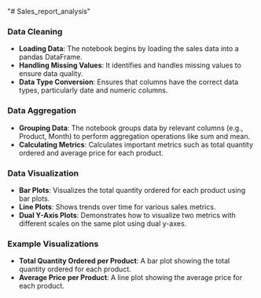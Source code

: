 "# Sales_report_analysis" 


### Data Cleaning

- **Loading Data**: The notebook begins by loading the sales data into a pandas DataFrame.
- **Handling Missing Values**: It identifies and handles missing values to ensure data quality.
- **Data Type Conversion**: Ensures that columns have the correct data types, particularly date and numeric columns.

### Data Aggregation

- **Grouping Data**: The notebook groups data by relevant columns (e.g., Product, Month) to perform aggregation operations like sum and mean.
- **Calculating Metrics**: Calculates important metrics such as total quantity ordered and average price for each product.

### Data Visualization

- **Bar Plots**: Visualizes the total quantity ordered for each product using bar plots.
- **Line Plots**: Shows trends over time for various sales metrics.
- **Dual Y-Axis Plots**: Demonstrates how to visualize two metrics with different scales on the same plot using dual y-axes.

### Example Visualizations

- **Total Quantity Ordered per Product**: A bar plot showing the total quantity ordered for each product.
- **Average Price per Product**: A line plot showing the average price for each product.
